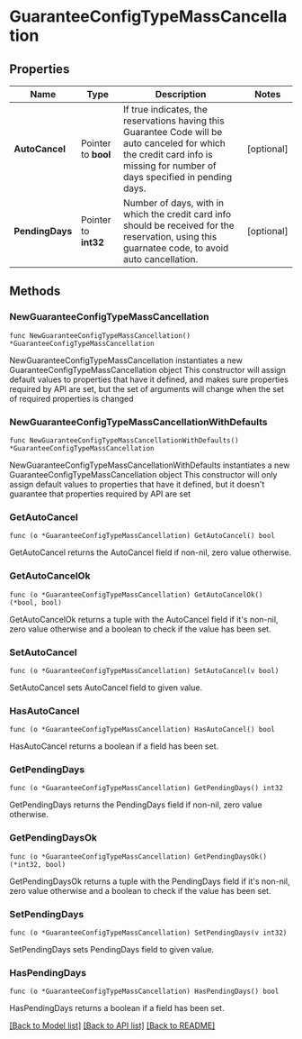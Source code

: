# GuaranteeConfigTypeMassCancellation

## Properties

Name | Type | Description | Notes
------------ | ------------- | ------------- | -------------
**AutoCancel** | Pointer to **bool** | If true indicates, the reservations having this Guarantee Code will be auto canceled for which the credit card info is missing for number of days specified in pending days. | [optional] 
**PendingDays** | Pointer to **int32** | Number of days, with in which the credit card info should be received for the reservation, using this guarnatee code, to avoid auto cancellation. | [optional] 

## Methods

### NewGuaranteeConfigTypeMassCancellation

`func NewGuaranteeConfigTypeMassCancellation() *GuaranteeConfigTypeMassCancellation`

NewGuaranteeConfigTypeMassCancellation instantiates a new GuaranteeConfigTypeMassCancellation object
This constructor will assign default values to properties that have it defined,
and makes sure properties required by API are set, but the set of arguments
will change when the set of required properties is changed

### NewGuaranteeConfigTypeMassCancellationWithDefaults

`func NewGuaranteeConfigTypeMassCancellationWithDefaults() *GuaranteeConfigTypeMassCancellation`

NewGuaranteeConfigTypeMassCancellationWithDefaults instantiates a new GuaranteeConfigTypeMassCancellation object
This constructor will only assign default values to properties that have it defined,
but it doesn't guarantee that properties required by API are set

### GetAutoCancel

`func (o *GuaranteeConfigTypeMassCancellation) GetAutoCancel() bool`

GetAutoCancel returns the AutoCancel field if non-nil, zero value otherwise.

### GetAutoCancelOk

`func (o *GuaranteeConfigTypeMassCancellation) GetAutoCancelOk() (*bool, bool)`

GetAutoCancelOk returns a tuple with the AutoCancel field if it's non-nil, zero value otherwise
and a boolean to check if the value has been set.

### SetAutoCancel

`func (o *GuaranteeConfigTypeMassCancellation) SetAutoCancel(v bool)`

SetAutoCancel sets AutoCancel field to given value.

### HasAutoCancel

`func (o *GuaranteeConfigTypeMassCancellation) HasAutoCancel() bool`

HasAutoCancel returns a boolean if a field has been set.

### GetPendingDays

`func (o *GuaranteeConfigTypeMassCancellation) GetPendingDays() int32`

GetPendingDays returns the PendingDays field if non-nil, zero value otherwise.

### GetPendingDaysOk

`func (o *GuaranteeConfigTypeMassCancellation) GetPendingDaysOk() (*int32, bool)`

GetPendingDaysOk returns a tuple with the PendingDays field if it's non-nil, zero value otherwise
and a boolean to check if the value has been set.

### SetPendingDays

`func (o *GuaranteeConfigTypeMassCancellation) SetPendingDays(v int32)`

SetPendingDays sets PendingDays field to given value.

### HasPendingDays

`func (o *GuaranteeConfigTypeMassCancellation) HasPendingDays() bool`

HasPendingDays returns a boolean if a field has been set.


[[Back to Model list]](../README.md#documentation-for-models) [[Back to API list]](../README.md#documentation-for-api-endpoints) [[Back to README]](../README.md)


